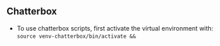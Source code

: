 ## Chatterbox

- To use chatterbox scripts, first activate the virtual environment with: `source venv-chatterbox/bin/activate &&`
